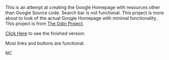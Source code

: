 This is an attempt at creating the Google Homepage with resources other than Google Source code.
Search bar is not functional. This project is more about to look of the actual Google Homepage with minimal functionality. This project is from <a href="https://www.theodinproject.com/home">The Odin Project</a>.

<a href="https://njcurtis3.github.io/google-homepage/">Click Here</a> to see the finished version.

Most links and buttons are functional.

NC
